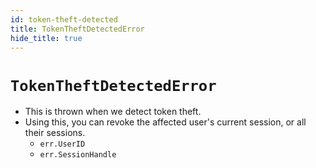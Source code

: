 ```yaml
---
id: token-theft-detected
title: TokenTheftDetectedError
hide_title: true
---
```


# ```TokenTheftDetectedError```

- This is thrown when we detect token theft.
- Using this, you can revoke the affected user's current session, or all their sessions.
    - `err.UserID`
    - `err.SessionHandle`